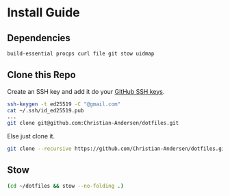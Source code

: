 # Install Guide

## Dependencies
```sh
build-essential procps curl file git stow uidmap
```

## Clone this Repo
Create an SSH key and add it do your [GitHub SSH keys](https://github.com/settings/ssh).
```sh
ssh-keygen -t ed25519 -C "@gmail.com"
cat ~/.ssh/id_ed25519.pub
...
git clone git@github.com:Christian-Andersen/dotfiles.git
```
Else just clone it.
```sh
git clone --recursive https://github.com/Christian-Andersen/dotfiles.git
```

## Stow
```sh
(cd ~/dotfiles && stow --no-folding .)
```

